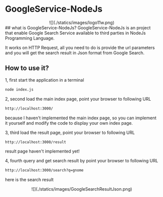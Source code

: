 # GoogleService-NodeJs
<center>![](./statics/images/logo11w.png)</center>
## what is GoogleService-NodeJs?
GoogleService-NodeJs is an project that enable Google Search Service available to third parties in NodeJs Programming Language.

It works on HTTP Request, all you need to do is provide the url parameters and you will get the search result in Json format from Google Search.
## How to use it?
1, first start the application in a terminal
```bash
node index.js
```
2, second load the main index page, point your browser to following URL
```bash
http://localhost:3000/
```
because I haven't implemented the main index page, so you can implement it yourself and modify the code to display your own index page.

3, third load the result page, point your browser to following URL
```bash
http://localhost:3000/result
```
result page haven't implemented yet!

4, fourth query and get search result by point your browser to following URL
```bash
http://localhost:3000/search?q=gnome
```
here is the search result
<center>![](./statics/images/GoogleSearchResultJson.png)</center>
